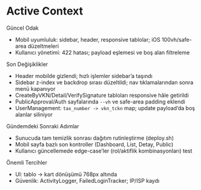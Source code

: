 # Active Context

Güncel Odak
- Mobil uyumluluk: sidebar, header, responsive tablolar; iOS 100vh/safe-area düzeltmeleri
- Kullanıcı yönetimi: 422 hatası; payload eşlemesi ve boş alan filtreleme

Son Değişiklikler
- Header mobilde gizlendi; hızlı işlemler sidebar’a taşındı
- Sidebar z-index ve backdrop sırası düzeltildi; nav tıklamalarından sonra menü kapanıyor
- CreateByVKN/Detail/VerifySignature tabloları responsive hâle getirildi
- PublicApproval/Auth sayfalarında `--vh` ve safe-area padding eklendi
- UserManagement: `tax_number -> vkn_tckn` map; update payload’da boş alanlar siliniyor

Gündemdeki Sonraki Adımlar
- Sunucuda tam temizlik sonrası dağıtım rutinleştirme (deploy.sh)
- Mobil sayfa bazlı son kontroller (Dashboard, List, Detay, Public)
- Kullanıcı güncellemede edge-case’ler (rol/aktiflik kombinasyonları) test

Önemli Tercihler
- UI: tablo -> kart dönüşümü 768px altında
- Güvenlik: ActivityLogger, FailedLoginTracker; IP/ISP kaydı
